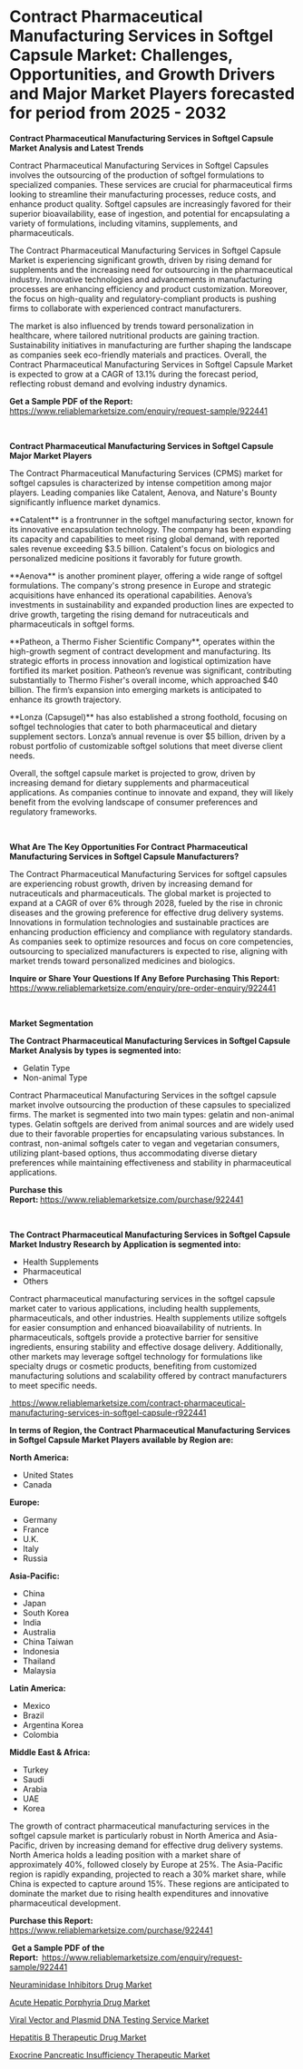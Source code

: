 <p><h1>Contract Pharmaceutical Manufacturing Services in Softgel Capsule Market: Challenges, Opportunities, and Growth Drivers and Major Market Players forecasted for period from 2025 - 2032</h1></p><p><strong>Contract Pharmaceutical Manufacturing Services in Softgel Capsule Market Analysis and Latest Trends</strong></p>
<p><p>Contract Pharmaceutical Manufacturing Services in Softgel Capsules involves the outsourcing of the production of softgel formulations to specialized companies. These services are crucial for pharmaceutical firms looking to streamline their manufacturing processes, reduce costs, and enhance product quality. Softgel capsules are increasingly favored for their superior bioavailability, ease of ingestion, and potential for encapsulating a variety of formulations, including vitamins, supplements, and pharmaceuticals.</p><p>The Contract Pharmaceutical Manufacturing Services in Softgel Capsule Market is experiencing significant growth, driven by rising demand for supplements and the increasing need for outsourcing in the pharmaceutical industry. Innovative technologies and advancements in manufacturing processes are enhancing efficiency and product customization. Moreover, the focus on high-quality and regulatory-compliant products is pushing firms to collaborate with experienced contract manufacturers.</p><p>The market is also influenced by trends toward personalization in healthcare, where tailored nutritional products are gaining traction. Sustainability initiatives in manufacturing are further shaping the landscape as companies seek eco-friendly materials and practices. Overall, the Contract Pharmaceutical Manufacturing Services in Softgel Capsule Market is expected to grow at a CAGR of 13.1% during the forecast period, reflecting robust demand and evolving industry dynamics.</p></p>
<p><strong>Get a Sample PDF of the Report:&nbsp;</strong> <a href="https://www.reliablemarketsize.com/enquiry/request-sample/922441?utm_campaign=1898&utm_medium=2&utm_source=Github&utm_content=ia&utm_term=07032025&utm_id=contract-pharmaceutical-manufacturing-services-in-softgel-capsule">https://www.reliablemarketsize.com/enquiry/request-sample/922441</a></p>
<p>&nbsp;</p>
<p><strong>Contract Pharmaceutical Manufacturing Services in Softgel Capsule Major Market Players</strong></p>
<p><p>The Contract Pharmaceutical Manufacturing Services (CPMS) market for softgel capsules is characterized by intense competition among major players. Leading companies like Catalent, Aenova, and Nature's Bounty significantly influence market dynamics.</p><p>**Catalent** is a frontrunner in the softgel manufacturing sector, known for its innovative encapsulation technology. The company has been expanding its capacity and capabilities to meet rising global demand, with reported sales revenue exceeding $3.5 billion. Catalent's focus on biologics and personalized medicine positions it favorably for future growth.</p><p>**Aenova** is another prominent player, offering a wide range of softgel formulations. The company's strong presence in Europe and strategic acquisitions have enhanced its operational capabilities. Aenova’s investments in sustainability and expanded production lines are expected to drive growth, targeting the rising demand for nutraceuticals and pharmaceuticals in softgel forms.</p><p>**Patheon, a Thermo Fisher Scientific Company**, operates within the high-growth segment of contract development and manufacturing. Its strategic efforts in process innovation and logistical optimization have fortified its market position. Patheon’s revenue was significant, contributing substantially to Thermo Fisher's overall income, which approached $40 billion. The firm’s expansion into emerging markets is anticipated to enhance its growth trajectory.</p><p>**Lonza (Capsugel)** has also established a strong foothold, focusing on softgel technologies that cater to both pharmaceutical and dietary supplement sectors. Lonza’s annual revenue is over $5 billion, driven by a robust portfolio of customizable softgel solutions that meet diverse client needs.</p><p>Overall, the softgel capsule market is projected to grow, driven by increasing demand for dietary supplements and pharmaceutical applications. As companies continue to innovate and expand, they will likely benefit from the evolving landscape of consumer preferences and regulatory frameworks.</p></p>
<p>&nbsp;</p>
<p><strong>What Are The Key Opportunities For Contract Pharmaceutical Manufacturing Services in Softgel Capsule Manufacturers?</strong></p>
<p><p>The Contract Pharmaceutical Manufacturing Services for softgel capsules are experiencing robust growth, driven by increasing demand for nutraceuticals and pharmaceuticals. The global market is projected to expand at a CAGR of over 6% through 2028, fueled by the rise in chronic diseases and the growing preference for effective drug delivery systems. Innovations in formulation technologies and sustainable practices are enhancing production efficiency and compliance with regulatory standards. As companies seek to optimize resources and focus on core competencies, outsourcing to specialized manufacturers is expected to rise, aligning with market trends toward personalized medicines and biologics.</p></p>
<p><strong>Inquire or Share Your Questions If Any Before Purchasing This Report:</strong> <a href="https://www.reliablemarketsize.com/enquiry/pre-order-enquiry/922441?utm_campaign=1898&utm_medium=2&utm_source=Github&utm_content=ia&utm_term=07032025&utm_id=contract-pharmaceutical-manufacturing-services-in-softgel-capsule">https://www.reliablemarketsize.com/enquiry/pre-order-enquiry/922441</a></p>
<p>&nbsp;</p>
<p><strong>Market Segmentation</strong></p>
<p><strong>The Contract Pharmaceutical Manufacturing Services in Softgel Capsule Market Analysis by types is segmented into:</strong></p>
<p><ul><li>Gelatin Type</li><li>Non-animal Type</li></ul></p>
<p><p>Contract Pharmaceutical Manufacturing Services in the softgel capsule market involve outsourcing the production of these capsules to specialized firms. The market is segmented into two main types: gelatin and non-animal types. Gelatin softgels are derived from animal sources and are widely used due to their favorable properties for encapsulating various substances. In contrast, non-animal softgels cater to vegan and vegetarian consumers, utilizing plant-based options, thus accommodating diverse dietary preferences while maintaining effectiveness and stability in pharmaceutical applications.</p></p>
<p><strong>Purchase this Report:&nbsp;</strong><a href="https://www.reliablemarketsize.com/purchase/922441?utm_campaign=1898&utm_medium=2&utm_source=Github&utm_content=ia&utm_term=07032025&utm_id=contract-pharmaceutical-manufacturing-services-in-softgel-capsule">https://www.reliablemarketsize.com/purchase/922441</a></p>
<p>&nbsp;</p>
<p><strong>The Contract Pharmaceutical Manufacturing Services in Softgel Capsule Market Industry Research by Application is segmented into:</strong></p>
<p><ul><li>Health Supplements</li><li>Pharmaceutical</li><li>Others</li></ul></p>
<p><p>Contract pharmaceutical manufacturing services in the softgel capsule market cater to various applications, including health supplements, pharmaceuticals, and other industries. Health supplements utilize softgels for easier consumption and enhanced bioavailability of nutrients. In pharmaceuticals, softgels provide a protective barrier for sensitive ingredients, ensuring stability and effective dosage delivery. Additionally, other markets may leverage softgel technology for formulations like specialty drugs or cosmetic products, benefiting from customized manufacturing solutions and scalability offered by contract manufacturers to meet specific needs.</p></p>
<p><a href="https://www.reliablemarketsize.com/contract-pharmaceutical-manufacturing-services-in-softgel-capsule-r922441?utm_campaign=1898&utm_medium=2&utm_source=Github&utm_content=ia&utm_term=07032025&utm_id=contract-pharmaceutical-manufacturing-services-in-softgel-capsule">&nbsp;https://www.reliablemarketsize.com/contract-pharmaceutical-manufacturing-services-in-softgel-capsule-r922441</a></p>
<p><strong>In terms of Region, the Contract Pharmaceutical Manufacturing Services in Softgel Capsule Market Players available by Region are:</strong></p>
<p>
    <p> <strong> North America: </strong>
        <ul>
            <li>United States</li>
            <li>Canada</li>
        </ul>
        </p> 
    <p> <strong> Europe: </strong>
        <ul>
            <li>Germany</li>
            <li>France</li>
            <li>U.K.</li>
            <li>Italy</li>
            <li>Russia</li>
        </ul>
        </p> 
    <p> <strong> Asia-Pacific: </strong>
        <ul>
            <li>China</li>
            <li>Japan</li>
            <li>South Korea</li>
            <li>India</li>
            <li>Australia</li>
            <li>China Taiwan</li>
            <li>Indonesia</li>
            <li>Thailand</li>
            <li>Malaysia</li>
        </ul>
        </p> 
    <p> <strong> Latin America: </strong>
        <ul>
            <li>Mexico</li>
            <li>Brazil</li>
            <li>Argentina Korea</li>
            <li>Colombia</li>
        </ul>
        </p> 
    <p> <strong> Middle East & Africa: </strong>
        <ul>
            <li>Turkey</li>
            <li>Saudi</li>
            <li>Arabia</li>
            <li>UAE</li>
            <li>Korea</li>
        </ul>
    </p>
    </p>
<p><p>The growth of contract pharmaceutical manufacturing services in the softgel capsule market is particularly robust in North America and Asia-Pacific, driven by increasing demand for effective drug delivery systems. North America holds a leading position with a market share of approximately 40%, followed closely by Europe at 25%. The Asia-Pacific region is rapidly expanding, projected to reach a 30% market share, while China is expected to capture around 15%. These regions are anticipated to dominate the market due to rising health expenditures and innovative pharmaceutical development.</p></p>
<p><strong>Purchase this Report: </strong><a href="https://www.reliablemarketsize.com/purchase/922441?utm_campaign=1898&utm_medium=2&utm_source=Github&utm_content=ia&utm_term=07032025&utm_id=contract-pharmaceutical-manufacturing-services-in-softgel-capsule">https://www.reliablemarketsize.com/purchase/922441</a></p>
<p>&nbsp;<strong>Get a Sample PDF of the Report:&nbsp;&nbsp;</strong><a href="https://www.reliablemarketsize.com/enquiry/request-sample/922441?utm_campaign=1898&utm_medium=2&utm_source=Github&utm_content=ia&utm_term=07032025&utm_id=contract-pharmaceutical-manufacturing-services-in-softgel-capsule">https://www.reliablemarketsize.com/enquiry/request-sample/922441</a></p>
<p><strong></strong></p>
<p><p><a href="https://github.com/sitarzerpa3d/Market-Research-Report-List-1/blob/main/neuraminidase-inhibitors-drug-market.md?utm_campaign=1898&utm_medium=2&utm_source=Github&utm_content=ia&utm_term=07032025&utm_id=contract-pharmaceutical-manufacturing-services-in-softgel-capsule">Neuraminidase Inhibitors Drug Market</a></p><p><a href="https://github.com/kevoncesya4j/Market-Research-Report-List-1/blob/main/acute-hepatic-porphyria-drug-market.md?utm_campaign=1898&utm_medium=2&utm_source=Github&utm_content=ia&utm_term=07032025&utm_id=contract-pharmaceutical-manufacturing-services-in-softgel-capsule">Acute Hepatic Porphyria Drug Market</a></p><p><a href="https://github.com/ziringebrur1/Market-Research-Report-List-1/blob/main/viral-vector-and-plasmid-dna-testing-service-market.md?utm_campaign=1898&utm_medium=2&utm_source=Github&utm_content=ia&utm_term=07032025&utm_id=contract-pharmaceutical-manufacturing-services-in-softgel-capsule">Viral Vector and Plasmid DNA Testing Service Market</a></p><p><a href="https://github.com/rentzszaszjn/Market-Research-Report-List-1/blob/main/hepatitis-b-therapeutic-drug-market.md?utm_campaign=1898&utm_medium=2&utm_source=Github&utm_content=ia&utm_term=07032025&utm_id=contract-pharmaceutical-manufacturing-services-in-softgel-capsule">Hepatitis B Therapeutic Drug Market</a></p><p><a href="https://github.com/yenagmah/Market-Research-Report-List-1/blob/main/exocrine-pancreatic-insufficiency-therapeutic-market.md?utm_campaign=1898&utm_medium=2&utm_source=Github&utm_content=ia&utm_term=07032025&utm_id=contract-pharmaceutical-manufacturing-services-in-softgel-capsule">Exocrine Pancreatic Insufficiency Therapeutic Market</a></p></p>